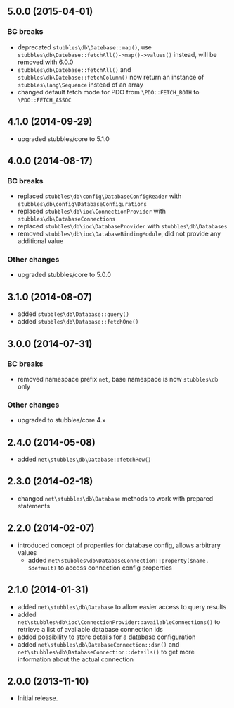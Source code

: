 5.0.0 (2015-04-01)
------------------

### BC breaks

  * deprecated `stubbles\db\Datebase::map()`, use `stubbles\db\Datebase::fetchAll()->map()->values()` instead, will be removed with 6.0.0
  * `stubbles\db\Datebase::fetchAll()` and `stubbles\db\Datebase::fetchColumn()` now return an instance of `stubbles\lang\Sequence` instead of an array
  * changed default fetch mode for PDO from `\PDO::FETCH_BOTH` to `\PDO::FETCH_ASSOC`


4.1.0 (2014-09-29)
------------------

  * upgraded stubbles/core to 5.1.0


4.0.0 (2014-08-17)
------------------

### BC breaks

  * replaced `stubbles\db\config\DatabaseConfigReader` with `stubbles\db\config\DatabaseConfigurations`
  * replaced `stubbles\db\ioc\ConnectionProvider` with `stubbles\db\DatabaseConnections`
  * replaced `stubbles\db\ioc\DatabaseProvider` with `stubbles\db\Databases`
  * removed `stubbles\db\ioc\DatabaseBindingModule`, did not provide any additional value

### Other changes

  * upgraded stubbles/core to 5.0.0


3.1.0 (2014-08-07)
------------------

  * added `stubbles\db\Database::query()`
  * added `stubbles\db\Database::fetchOne()`


3.0.0 (2014-07-31)
------------------

### BC breaks

  * removed namespace prefix `net`, base namespace is now `stubbles\db` only

### Other changes

  * upgraded to stubbles/core 4.x


2.4.0 (2014-05-08)
------------------

  * added `net\stubbles\db\Database::fetchRow()`


2.3.0 (2014-02-18)
------------------

  * changed `net\stubbles\db\Database` methods to work with prepared statements


2.2.0 (2014-02-07)
------------------

  * introduced concept of properties for database config, allows arbitrary values
     * added `net\stubbles\db\DatabaseConnection::property($name, $default)` to access connection config properties


2.1.0 (2014-01-31)
------------------

  * added `net\stubbles\db\Database` to allow easier access to query results
  * added `net\stubbles\db\ioc\ConnectionProvider::availableConnections()` to retrieve a list of available database connection ids
  * added possibility to store details for a database configuration
  * added `net\stubbles\db\DatabaseConnection::dsn()` and `net\stubbles\db\DatabaseConnection::details()` to get more information about the actual connection


2.0.0 (2013-11-10)
------------------

  * Initial release.

